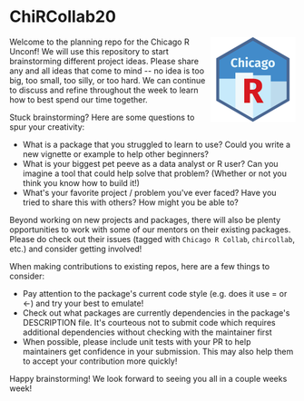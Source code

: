 # ChiRCollab20 

<img src="img/logo.png" align="right" width="150" />

Welcome to the planning repo for the Chicago R Unconf! We will use this repository to start brainstorming different project ideas. Please share any and all ideas that come to mind -- no idea is too big, too small, too silly, or too hard. We can continue to discuss and refine throughout the week to learn how to best spend our time together.

Stuck brainstorming? Here are some questions to spur your creativity:

- What is a package that you struggled to learn to use? Could you write a new vignette or example to help other beginners?
- What is your biggest pet peeve as a data analyst or R user? Can you imagine a tool that could help solve that problem? (Whether or not you think you know how to build it!)
- What's your favorite project / problem you've ever faced? Have you tried to share this with others? How might you be able to?

Beyond working on new projects and packages, there will also be plenty opportunities to work with some of our mentors on their existing packages. Please do check out their issues (tagged with `Chicago R Collab`, `chircollab`, etc.) and consider getting involved!

When making contributions to existing repos, here are a few things to consider:

- Pay attention to the package's current code style (e.g. does it use = or <-) and try your best to emulate!
- Check out what packages are currently dependencies in the package's DESCRIPTION file. It's courteous not to submit code which requires additional dependencies without checking with the maintainer first 
- When possible, please include unit tests with your PR to help maintainers get confidence in your submission. This may also help them to accept your contribution more quickly!

Happy brainstorming! We look forward to seeing you all in a couple weeks week!
